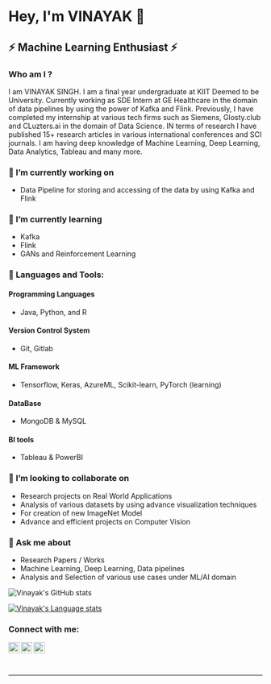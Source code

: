 # Hey, I'm VINAYAK  👋
## ⚡ Machine Learning Enthusiast ⚡

### Who am I ? 
I am VINAYAK SINGH. I am a final year undergraduate at KIIT Deemed to be University. Currently working as SDE Intern at GE Healthcare in the domain of data pipelines by using the power of Kafka and Flink. Previously, I have completed my internship at various tech firms such as Siemens, Glosty.club and CLuzters.ai in the domain of Data Science. IN terms of research I have published 15+ research articles in various international conferences and SCI journals. I am having deep knowledge of Machine Learning, Deep Learning, Data Analytics, Tableau and many more.

### 🔭 I’m currently working on 
- Data Pipeline for storing and accessing of the data by using Kafka and Flink

### 🌱 I’m currently learning
- Kafka
- Flink
- GANs and Reinforcement Learning
### 🌱 Languages and Tools:

#### Programming Languages
- Java, Python, and R 

#### Version Control System
- Git, Gitlab

#### ML Framework
- Tensorflow, Keras, AzureML, Scikit-learn, PyTorch (learning)

#### DataBase
- MongoDB & MySQL

#### BI tools
- Tableau & PowerBI

### 👯 I’m looking to collaborate on
- Research projects on Real World Applications
- Analysis of various datasets by using advance visualization techniques
- For creation of new ImageNet Model
- Advance and efficient projects on Computer Vision

### 💬 Ask me about
- Research Papers / Works
- Machine Learning, Deep Learning, Data pipelines
- Analysis and Selection of various use cases under ML/AI domain


![Vinayak's GitHub stats](https://github-readme-stats.vercel.app/api?username=vinayakdata&show_icons=true&theme=radical)

[![Vinayak's Language stats](https://github-readme-stats.vercel.app/api/top-langs/?username=vinayakdata&layout=compact)](https://github.com/vinayakdata/github-readme-stats)


<!-- [![instagram]<img alt="Instagram" src="https://img.shields.io/badge/<handle>-%23E4405F.svg?style=for-the-badge&logo=Instagram&logoColor=white"/>]
[![gmail]<img alt="Gmail" src="https://img.shields.io/badge/Gmail-D14836?style=for-the-badge&logo=gmail&logoColor=white" />]
 -->

### Connect with me:



[<img align="left" alt="Vinayak | LinkedIn" width="22px" src="https://cdn.jsdelivr.net/npm/simple-icons@v3/icons/linkedin.svg" />][linkedin]
[<img align="left" alt="Vinayak| Instagram" width="22px" src="https://cdn.jsdelivr.net/npm/simple-icons@v3/icons/instagram.svg" />][instagram]
[<img align="left" alt="VInayak | Twitter" width="22px" src="https://cdn.jsdelivr.net/npm/simple-icons@v3/icons/twitter.svg" />][twitter]

<br />



<br />
<br />

---

</details>



[instagram]: https://www.instagram.com/mr.vinayakk/
[gmail]: vinayaksooryavanshi@gmail.com
[twitter]: https://twitter.com/Vinayak26673504
[linkedin]: https://www.linkedin.com/in/vinayak-singh-21455a166/


 

